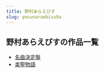 ```yaml
---
title: 野村あらえびす
slug: yecunaraebisu9a
---
```


## 野村あらえびすの作品一覧

- [名曲決定盤](mingqujuedingpan33)
- [楽聖物語](leshengwuyub2)
